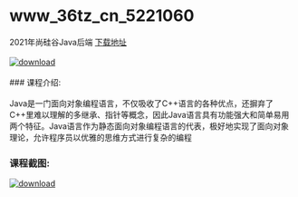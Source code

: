 # www_36tz_cn_5221060
2021年尚硅谷Java后端
[下载地址](http://www.36tz.cn/article/5221060 "下载地址")
<br/></br>[![download](http://36tz.cn/muke_img/2021_09_1-24.png "下载地址")](http://www.36tz.cn/article/5221060 "下载地址")
<br/></br>### 课程介绍:<br/></br>Java是一门面向对象编程语言，不仅吸收了C++语言的各种优点，还摒弃了C++里难以理解的多继承、指针等概念，因此Java语言具有功能强大和简单易用两个特征。Java语言作为静态面向对象编程语言的代表，极好地实现了面向对象理论，允许程序员以优雅的思维方式进行复杂的编程

### 课程截图:
[![download](http://36tz.cn/muke_img/2021_09_2-22.png "下载地址")](http://www.36tz.cn/article/5221060 "下载地址")
